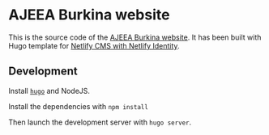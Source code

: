# AJEEA Burkina website

This is the source code of the [AJEEA Burkina website](https://www.ajeea-burkina.org). It has been built with Hugo template for [Netlify CMS with Netlify Identity](https://github.com/netlify-templates/one-click-hugo-cms).

## Development

Install [`hugo`](https://gohugo.io/getting-started/installing/) and NodeJS.

Install the dependencies with `npm install`

Then launch the development server with `hugo server`.
